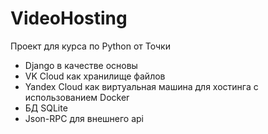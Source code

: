 # VideoHosting
 
Проект для курса по Python от Точки

+ Django в качестве основы 
+ VK Cloud как хранилище файлов 
+ Yandex Cloud как виртуальная машина для хостинга с использованием Docker
+ БД SQLite
+ Json-RPC для внешнего api
